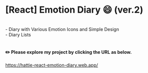 # [React] Emotion Diary 😄 (ver.2)
<br/>
- Diary with Various Emotion Icons and Simple Design<br/>
- Diary Lists
<br/><br/>

#### ✏️ Please explore my project by clicking the URL as below. 
https://hattie-react-emotion-diary.web.app/

